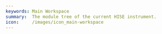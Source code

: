 ```yaml
---
keywords: Main Workspace
summary:  The module tree of the current HISE instrument.
icon:     /images/icon_main-workspace
---
```

